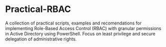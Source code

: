 # Practical-RBAC
A collection of practical scripts, examples and recomendations for implementing Role-Based Access Control (RBAC) with granular permissions in Active Directory using PowerShell. Focus on least privilege and secure delegation of administrative rights.
